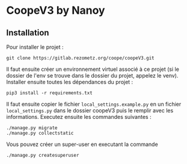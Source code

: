 # CoopeV3 by Nanoy

## Installation 
Pour installer le projet : 
```
git clone https://gitlab.rezometz.org/coope/coopeV3.git
```
Il faut ensuite créer un environnement virtuel associé à ce projet (si le dossier de l'env se trouve dans le dossier du projet, appelez le venv).
Installer ensuite toutes les dépendances du projet : 
```
pip3 install -r requirements.txt
```
Il faut ensuite copier le fichier `local_settings.example.py` en un fichier `local_settings.py` dans le dossier coopeV3 puis le remplir avec les informations. 
Executez ensuite les commandes suivantes :
```
./manage.py migrate
./manage.py collectstatic
```
Vous pouvez créer un super-user en executant la commande 
```
./manage.py createsuperuser
```
